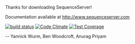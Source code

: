 Thanks for downloading SequenceServer!

Documentation available at http://www.sequenceserver.com

[![build status](https://secure.travis-ci.org/yannickwurm/sequenceserver.png?branch=master)](https://travis-ci.org/yannickwurm/sequenceserver)
[![Code Climate](https://codeclimate.com/github/yannickwurm/sequenceserver/badges/gpa.svg)](https://codeclimate.com/github/yannickwurm/sequenceserver)
[![Test Coverage](https://codeclimate.com/github/yannickwurm/sequenceserver/badges/coverage.svg)](https://codeclimate.com/github/yannickwurm/sequenceserver)

-- Yannick Wurm, Ben Woodcroft, Anurag Priyam
